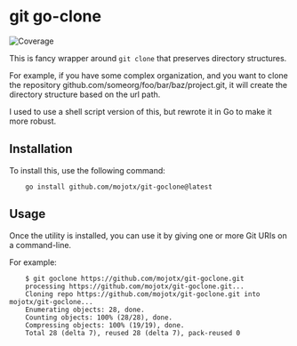 # git go-clone

![Coverage](https://img.shields.io/badge/Coverage-84.3%25-brightgreen)

This is fancy wrapper around `git clone` that preserves
directory structures.

For example, if you have some complex organization, and you want to
clone the repository github.com/someorg/foo/bar/baz/project.git, it
will create the directory structure based on the url path.

I used to use a shell script version of this, but rewrote it in Go
to make it more robust.

## Installation

To install this, use the following command:

```shell
    go install github.com/mojotx/git-goclone@latest
```

## Usage

Once the utility is installed, you can use it by giving one or more
Git URIs on a command-line.

For example:

```text
    $ git goclone https://github.com/mojotx/git-goclone.git
    processing https://github.com/mojotx/git-goclone.git...
    Cloning repo https://github.com/mojotx/git-goclone.git into mojotx/git-goclone...
    Enumerating objects: 28, done.
    Counting objects: 100% (28/28), done.
    Compressing objects: 100% (19/19), done.
    Total 28 (delta 7), reused 28 (delta 7), pack-reused 0
```
